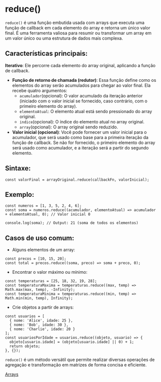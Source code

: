 # reduce()

`reduce()` é uma função embutida usada com arrays que executa uma função de callback em cada elemento do array e retorna um único valor final. É uma ferramenta valiosa para resumir ou transformar um array em um valor único ou uma estrutura de dados mais complexa.

## Características principais:

**Iterativo**: Ele percorre cada elemento do array original, aplicando a função de callback.
- **Função de retorno de chamada (redutor)**: Essa função define como os elementos do array serão acumulados para chegar ao valor final. Ela recebe quatro argumentos:
  - `acumulador`(opcional): O valor acumulado da iteração anterior (iniciado com o valor inicial se fornecido, caso contrário, com o primeiro elemento do array).
  - `elementoAtual`: O elemento atual está sendo pressionado do array original.
  - `indice`(opcional): O índice do elemento atual no array original.
  - `array`(opcional): O array original sendo reduzido.
- **Valor inicial (opcional)**: Você pode fornecer um valor inicial para o acumulador, que será usado como base para a primeira iteração da função de callback. Se não for fornecido, o primeiro elemento do array será usado como acumulador, e a iteração será a partir do segundo elemento.

## Sintaxe:

```
const valorFinal = arrayOriginal.reduce(callbackFn, valorInicial);
```

## Exemplo:

```
const numeros = [1, 3, 5, 2, 4, 6];
const soma = numeros.reduce((acumulador, elementoAtual) => acumulador + elementoAtual, 0); // Valor inicial 0

console.log(soma); // Output: 21 (soma de todos os elementos)
```

## Casos de uso comum:

- Alguns elementos de um array:

```
const precos = [10, 15, 20];
const total = precos.reduce((soma, preco) => soma + preco, 0);
```

- Encontrar o valor máximo ou mínimo:

```
const temperaturas = [25, 18, 32, 19, 28];
const temperaturaMaxima = temperaturas.reduce((max, temp) => Math.max(max, temp), -Infinity);
const temperaturaMinima = temperaturas.reduce((min, temp) => Math.min(min, temp), Infinity);
```

- Crie objetos a partir de arrays:

```
const usuarios = [
  { nome: 'Alice', idade: 25 },
  { nome: 'Bob', idade: 30 },
  { nome: 'Charlie', idade: 20 }
];
const usuariosPorIdade = usuarios.reduce((objeto, usuario) => {
  objeto[usuario.idade] = (objeto[usuario.idade] || 0) + 1;
  return objeto;
}, {});
```

`reduce()` é um método versátil que permite realizar diversas operações de agregação e transformação em matrizes de forma concisa e eficiente.

[Arrays](../arrays.md)

